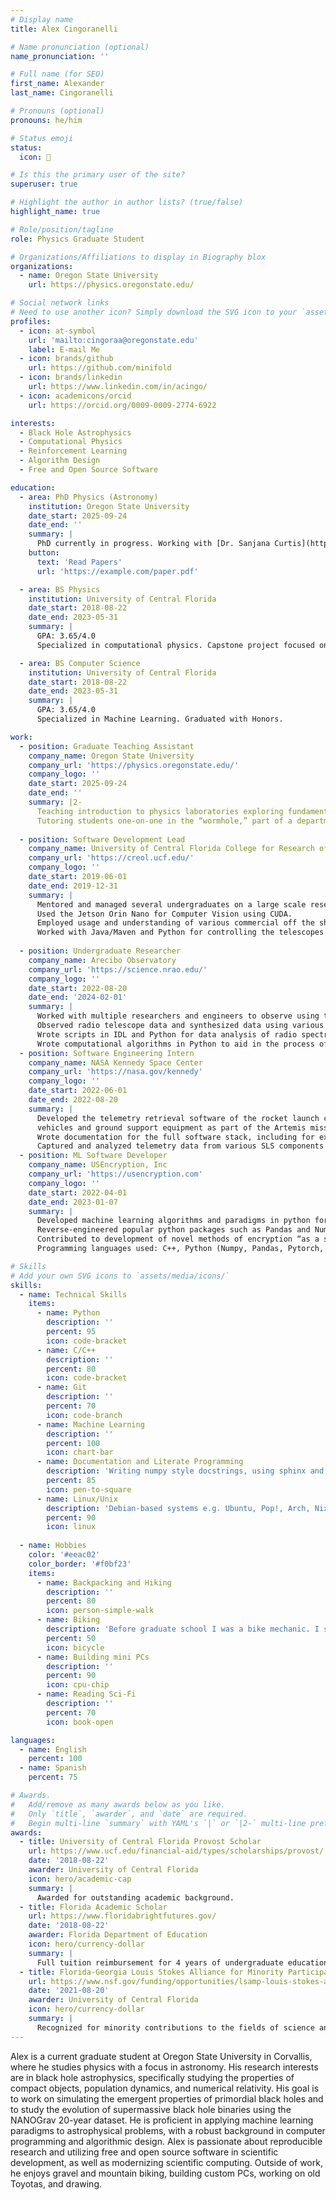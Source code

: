 ```yaml
---
# Display name
title: Alex Cingoranelli

# Name pronunciation (optional)
name_pronunciation: ''

# Full name (for SEO)
first_name: Alexander
last_name: Cingoranelli

# Pronouns (optional)
pronouns: he/him

# Status emoji
status: 
  icon: 🔭

# Is this the primary user of the site?
superuser: true

# Highlight the author in author lists? (true/false)
highlight_name: true

# Role/position/tagline
role: Physics Graduate Student

# Organizations/Affiliations to display in Biography blox
organizations:
  - name: Oregon State University
    url: https://physics.oregonstate.edu/

# Social network links
# Need to use another icon? Simply download the SVG icon to your `assets/media/icons/` folder.
profiles:
  - icon: at-symbol
    url: 'mailto:cingoraa@oregonstate.edu'
    label: E-mail Me
  - icon: brands/github
    url: https://github.com/minifold
  - icon: brands/linkedin
    url: https://www.linkedin.com/in/acingo/
  - icon: academicons/orcid
    url: https://orcid.org/0009-0009-2774-6922

interests:
  - Black Hole Astrophysics
  - Computational Physics
  - Reinforcement Learning
  - Algorithm Design
  - Free and Open Source Software

education:
  - area: PhD Physics (Astronomy)
    institution: Oregon State University
    date_start: 2025-09-24
    date_end: ''
    summary: |
      PhD currently in progress. Working with [Dr. Sanjana Curtis](https://physics.oregonstate.edu/directory/sanjana-curtis) on mergers of neutron star-neutron star and neutron star-black hole binaries.
    button:
      text: 'Read Papers'
      url: 'https://example.com/paper.pdf'

  - area: BS Physics
    institution: University of Central Florida
    date_start: 2018-08-22
    date_end: 2023-05-31
    summary: |
      GPA: 3.65/4.0
      Specialized in computational physics. Capstone project focused on updating the 'EZ-RASSOR' autonomous regolith mining robot to ROS 2.0. Graduated with Honors.

  - area: BS Computer Science
    institution: University of Central Florida
    date_start: 2018-08-22
    date_end: 2023-05-31
    summary: |
      GPA: 3.65/4.0
      Specialized in Machine Learning. Graduated with Honors.

work:
  - position: Graduate Teaching Assistant
    company_name: Oregon State University
    company_url: 'https://physics.oregonstate.edu/'
    company_logo: ''
    date_start: 2025-09-24
    date_end: ''
    summary: |2-
      Teaching introduction to physics laboratories exploring fundamentals of movement and introductory newtonian physics.
      Tutoring students one-on-one in the “wormhole,” part of a department-led undergraduate tutoring effort to better mentor students in physics.
  
  - position: Software Development Lead
    company_name: University of Central Florida College for Research of Optics and Photonics
    company_url: 'https://creol.ucf.edu/'
    company_logo: ''
    date_start: 2019-06-01
    date_end: 2019-12-31
    summary: |
      Mentored and managed several undergraduates on a large scale research software project involving telescope instrumentation for optical astronomy.
      Used the Jetson Orin Nano for Computer Vision using CUDA.
      Employed usage and understanding of various commercial off the shelf electronics such as Arduinos as part of systems testing.
      Worked with Java/Maven and Python for controlling the telescopes using an interface with the C++ INDI libraries.
  
  - position: Undergraduate Researcher
    company_name: Arecibo Observatory
    company_url: 'https://science.nrao.edu/'
    company_logo: ''
    date_start: 2022-08-20
    date_end: '2024-02-01'
    summary: |
      Worked with multiple researchers and engineers to observe using the 12-meter radio telescope at Arecibo,
      Observed radio telescope data and synthesized data using various analysis techniques.
      Wrote scripts in IDL and Python for data analysis of radio spectral data.
      Wrote computational algorithms in Python to aid in the process of cleaning and excising noise from observations using the telescope.
  - position: Software Engineering Intern
    company_name: NASA Kennedy Space Center 
    company_url: 'https://nasa.gov/kennedy'
    company_logo: ''
    date_start: 2022-06-01
    date_end: 2022-08-20
    summary: |
      Developed the telemetry retrieval software of the rocket launch control software suite to be used by various launch
      vehicles and ground support equipment as part of the Artemis mission.
      Wrote documentation for the full software stack, including for existing modules written by senior developers using C, C++. 
      Captured and analyzed telemetry data from various SLS components using Wireshark.
  - position: ML Software Developer 
    company_name: USEncryption, Inc
    company_url: 'https://usencryption.com'
    company_logo: ''
    date_start: 2022-04-01
    date_end: 2023-01-07
    summary: |
      Developed machine learning algorithms and paradigms in python for use in encrypted data structures.
      Reverse-engineered popular python packages such as Pandas and Numpy to work with the novel encrypted data type.
      Contributed to development of novel methods of encryption “as a service”.
      Programming languages used: C++, Python (Numpy, Pandas, Pytorch, Keras)

# Skills
# Add your own SVG icons to `assets/media/icons/`
skills:
  - name: Technical Skills
    items:
      - name: Python
        description: ''
        percent: 95
        icon: code-bracket
      - name: C/C++
        description: ''
        percent: 80
        icon: code-bracket 
      - name: Git
        description: ''
        percent: 70
        icon: code-branch 
      - name: Machine Learning
        description: ''
        percent: 100
        icon: chart-bar
      - name: Documentation and Literate Programming
        description: 'Writing numpy style docstrings, using sphinx and mkdocs, and writing literate code'
        percent: 85
        icon: pen-to-square
      - name: Linux/Unix
        description: 'Debian-based systems e.g. Ubuntu, Pop!, Arch, NixOS, BSD, AIX'
        percent: 90
        icon: linux 
  
  - name: Hobbies
    color: '#eeac02'
    color_border: '#f0bf23'
    items:
      - name: Backpacking and Hiking
        description: ''
        percent: 80
        icon: person-simple-walk
      - name: Biking
        description: 'Before graduate school I was a bike mechanic. I still enjoy wrenching on bikes!'
        percent: 50
        icon: bicycle
      - name: Building mini PCs
        description: ''
        percent: 90
        icon: cpu-chip
      - name: Reading Sci-Fi
        description: ''
        percent: 70
        icon: book-open

languages:
  - name: English
    percent: 100
  - name: Spanish
    percent: 75

# Awards.
#   Add/remove as many awards below as you like.
#   Only `title`, `awarder`, and `date` are required.
#   Begin multi-line `summary` with YAML's `|` or `|2-` multi-line prefix and indent 2 spaces below.
awards:
  - title: University of Central Florida Provost Scholar
    url: https://www.ucf.edu/financial-aid/types/scholarships/provost/
    date: '2018-08-22'
    awarder: University of Central Florida
    icon: hero/academic-cap
    summary: |
      Awarded for outstanding academic background.
  - title: Florida Academic Scholar
    url: https://www.floridabrightfutures.gov/
    date: '2018-08-22'
    awarder: Florida Department of Education
    icon: hero/currency-dollar
    summary: |
      Full tuition reimbursement for 4 years of undergraduate education including summer classes.
  - title: Florida-Georgia Louis Stokes Alliance for Minority Participation Scholar
    url: https://www.nsf.gov/funding/opportunities/lsamp-louis-stokes-alliances-minority-participation
    date: '2021-08-20'
    awarder: University of Central Florida
    icon: hero/currency-dollar
    summary: |
      Recognized for minority contributions to the fields of science and engineering.
---
```


Alex is a current graduate student at Oregon State University in Corvallis, where he studies physics with a focus in astronomy. His research interests are in black hole astrophysics, specifically studying the properties of compact objects, population dynamics, and numerical relativity. His goal is to work on simulating the emergent properties of primordial black holes and to study the evolution of supermassive black hole binaries using the NANOGrav 20-year dataset. He is proficient in applying machine learning paradigms to astrophysical problems, with a robust background in computer programming and algorithmic design. Alex is passionate about reproducible research and utilizing free and open source software in scientific development, as well as modernizing scientific computing. Outside of work, he enjoys gravel and mountain biking, building custom PCs, working on old Toyotas, and drawing.
